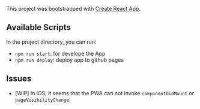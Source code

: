 This project was bootstrapped with [Create React App](https://github.com/facebook/create-react-app).

## Available Scripts

In the project directory, you can run:

- `npm run start`: for develope the App
- `npm run deploy`: deploy app to github pages

## Issues

- [WIP] In iOS, it seems that the PWA can not invoke `componentDidMount` or `pageVisibilityChange`.
